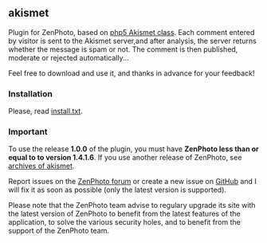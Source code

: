 ﻿## akismet

Plugin for ZenPhoto, based on [php5 Akismet class](https://github.com/achingbrain/php5-akismet).
Each comment entered by visitor is sent to the Akismet server,and after analysis, the server returns whether the message is spam or not.
The comment is then published, moderate or rejected automatically...

Feel free to download and use it, and thanks in advance for your feedback!

### Installation
Please, read [install.txt](https://github.com/vincent3569/akismet/blob/master/install.txt).

### Important
To use the release **1.0.0** of the plugin, you must have **ZenPhoto less than or equal to to version 1.4.1.6**.
If you use another release of ZenPhoto, see [archives of akismet](https://github.com/vincent3569/akismet/releases).

Report issues on the [ZenPhoto forum](http://www.zenphoto.org/support/) or create a new issue on [GitHub](https://github.com/vincent3569/akismet/issues) and I will fix it as soon as possible (only the latest version is supported).

Please note that the ZenPhoto team advise to regulary upgrade its site with the latest version of ZenPhoto to benefit from the latest features of the application, to solve the various security holes, and to benefit from the support of the ZenPhoto team.
